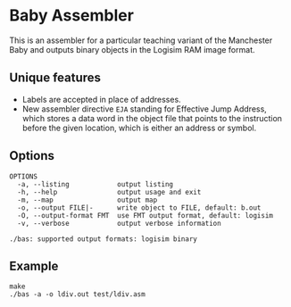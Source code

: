 # Baby Assembler

This is an assembler for a particular teaching variant of the Manchester Baby and outputs binary objects in the Logisim RAM image format.

## Unique features

- Labels are accepted in place of addresses.
- New assembler directive `EJA` standing for Effective Jump Address, which stores a data word in the object file that points to the instruction before the given location, which is either an address or symbol.

## Options

```
OPTIONS
  -a, --listing            output listing
  -h, --help               output usage and exit
  -m, --map                output map
  -o, --output FILE|-      write object to FILE, default: b.out
  -O, --output-format FMT  use FMT output format, default: logisim
  -v, --verbose            output verbose information

./bas: supported output formats: logisim binary
```

## Example

```
make
./bas -a -o ldiv.out test/ldiv.asm
```
